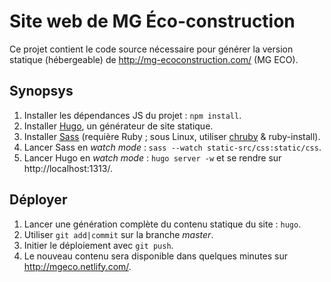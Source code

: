Site web de MG Éco-construction
===============================

Ce projet contient le code source nécessaire pour générer la version statique (hébergeable) de http://mg-ecoconstruction.com/ (MG ECO).

## Synopsys

1. Installer les dépendances JS du projet : `npm install`.
2. Installer [Hugo](https://gohugo.io/getting-started/installing/), un générateur de site statique.
3. Installer [Sass](https://sass-lang.com/install) (requière Ruby ; sous Linux, utiliser [chruby](https://github.com/postmodern/chruby) & ruby-install).
4. Lancer Sass en *watch mode* : `sass --watch static-src/css:static/css`.
5. Lancer Hugo en *watch mode* : `hugo server -w` et se rendre sur http://localhost:1313/.

## Déployer

1. Lancer une génération complète du contenu statique du site : `hugo`.
2. Utiliser `git add|commit` sur la branche *master*.
3. Initier le déploiement avec `git push`.
4. Le nouveau contenu sera disponible dans quelques minutes sur http://mgeco.netlify.com/.
